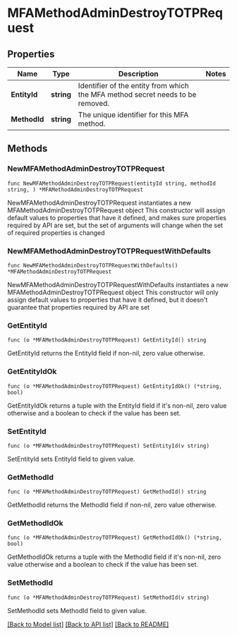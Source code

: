 # MFAMethodAdminDestroyTOTPRequest


## Properties

Name | Type | Description | Notes
------------ | ------------- | ------------- | -------------
**EntityId** | **string** | Identifier of the entity from which the MFA method secret needs to be removed. | 
**MethodId** | **string** | The unique identifier for this MFA method. | 



## Methods


### NewMFAMethodAdminDestroyTOTPRequest

`func NewMFAMethodAdminDestroyTOTPRequest(entityId string, methodId string, ) *MFAMethodAdminDestroyTOTPRequest`

NewMFAMethodAdminDestroyTOTPRequest instantiates a new MFAMethodAdminDestroyTOTPRequest object
This constructor will assign default values to properties that have it defined,
and makes sure properties required by API are set, but the set of arguments
will change when the set of required properties is changed

### NewMFAMethodAdminDestroyTOTPRequestWithDefaults

`func NewMFAMethodAdminDestroyTOTPRequestWithDefaults() *MFAMethodAdminDestroyTOTPRequest`

NewMFAMethodAdminDestroyTOTPRequestWithDefaults instantiates a new MFAMethodAdminDestroyTOTPRequest object
This constructor will only assign default values to properties that have it defined,
but it doesn't guarantee that properties required by API are set


### GetEntityId

`func (o *MFAMethodAdminDestroyTOTPRequest) GetEntityId() string`

GetEntityId returns the EntityId field if non-nil, zero value otherwise.

### GetEntityIdOk

`func (o *MFAMethodAdminDestroyTOTPRequest) GetEntityIdOk() (*string, bool)`

GetEntityIdOk returns a tuple with the EntityId field if it's non-nil, zero value otherwise
and a boolean to check if the value has been set.

### SetEntityId

`func (o *MFAMethodAdminDestroyTOTPRequest) SetEntityId(v string)`

SetEntityId sets EntityId field to given value.





### GetMethodId

`func (o *MFAMethodAdminDestroyTOTPRequest) GetMethodId() string`

GetMethodId returns the MethodId field if non-nil, zero value otherwise.

### GetMethodIdOk

`func (o *MFAMethodAdminDestroyTOTPRequest) GetMethodIdOk() (*string, bool)`

GetMethodIdOk returns a tuple with the MethodId field if it's non-nil, zero value otherwise
and a boolean to check if the value has been set.

### SetMethodId

`func (o *MFAMethodAdminDestroyTOTPRequest) SetMethodId(v string)`

SetMethodId sets MethodId field to given value.










[[Back to Model list]](../README.md#documentation-for-models) [[Back to API list]](../README.md#documentation-for-api-endpoints) [[Back to README]](../README.md)


